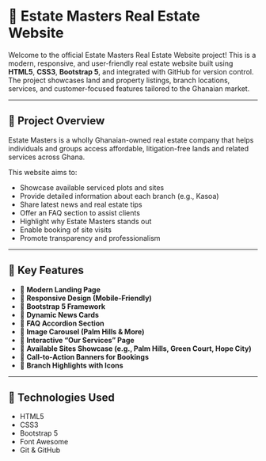 # 🏡 Estate Masters Real Estate Website

Welcome to the official Estate Masters Real Estate Website project! This is a modern, responsive, and user-friendly real estate website built using **HTML5**, **CSS3**, **Bootstrap 5**, and integrated with GitHub for version control. The project showcases land and property listings, branch locations, services, and customer-focused features tailored to the Ghanaian market.

---

## 📌 Project Overview

Estate Masters is a wholly Ghanaian-owned real estate company that helps individuals and groups access affordable, litigation-free lands and related services across Ghana.

This website aims to:
- Showcase available serviced plots and sites
- Provide detailed information about each branch (e.g., Kasoa)
- Share latest news and real estate tips
- Offer an FAQ section to assist clients
- Highlight why Estate Masters stands out
- Enable booking of site visits
- Promote transparency and professionalism

---

## 🌟 Key Features

- 🔹 **Modern Landing Page**
- 🔹 **Responsive Design (Mobile-Friendly)**
- 🔹 **Bootstrap 5 Framework**
- 🔹 **Dynamic News Cards**
- 🔹 **FAQ Accordion Section**
- 🔹 **Image Carousel (Palm Hills & More)**
- 🔹 **Interactive “Our Services” Page**
- 🔹 **Available Sites Showcase (e.g., Palm Hills, Green Court, Hope City)**
- 🔹 **Call-to-Action Banners for Bookings**
- 🔹 **Branch Highlights with Icons**

---

## 🧰 Technologies Used

- HTML5  
- CSS3  
- Bootstrap 5  
- Font Awesome  
- Git & GitHub  


